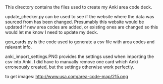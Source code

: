 This directory contains the files used to create my Anki area code deck.

update_checker.py can be used to see if the website where the data was sourced from has been changed. Presumably this website would be updated if new area codes are added, or existing ones are changed so this would let me know I need to update my deck.

gen_cards.py is the code used to generate a csv file with area codes and relevant info.

anki_import_settings.PNG provides the settings used when importing the csv into Anki. I did have to manually remove one card which Anki erroneously created, but the settings otherwise work perfectly.



to get images: http://www.usa.com/area-code-map/215.png